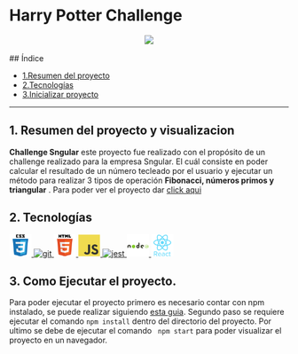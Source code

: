 # Harry Potter Challenge
<p align="center"><img src="https://d39bmof8blmz8u.cloudfront.net/wp-content/uploads/2022/03/Dia-Internacional-de-las-Matematicas.png"/> </p>
## Índice

* [1.Resumen del proyecto](#1-resumen-del-proyecto)
* [2.Tecnologías](#2-tecnologías)
* [3.Inicializar proyecto ](#3-inicializar)



***

## 1. Resumen del proyecto y visualizacion
**Challenge Sngular** este proyecto fue realizado con el propósito de un challenge realizado para la empresa Sngular.
El cuál consiste en poder calcular el resultado de un número tecleado por el usuario  y ejecutar un método para realizar 3 tipos de operación **Fibonacci, números primos y triangular** .
Para poder ver el proyecto dar [click aqui ]()



## 2. Tecnologías

<p align="left"> <a href="https://www.w3schools.com/css/" target="_blank" rel="noreferrer"> <img src="https://raw.githubusercontent.com/devicons/devicon/master/icons/css3/css3-original-wordmark.svg" alt="css3" width="40" height="40"/> </a> <a href="https://git-scm.com/" target="_blank" rel="noreferrer"> <img src="https://www.vectorlogo.zone/logos/git-scm/git-scm-icon.svg" alt="git" width="40" height="40"/> </a> <a href="https://www.w3.org/html/" target="_blank" rel="noreferrer"> <img src="https://raw.githubusercontent.com/devicons/devicon/master/icons/html5/html5-original-wordmark.svg" alt="html5" width="40" height="40"/> </a> <a href="https://developer.mozilla.org/en-US/docs/Web/JavaScript" target="_blank" rel="noreferrer"> <img src="https://raw.githubusercontent.com/devicons/devicon/master/icons/javascript/javascript-original.svg" alt="javascript" width="40" height="40"/> </a> <a href="https://jestjs.io" target="_blank" rel="noreferrer"> <img src="https://www.vectorlogo.zone/logos/jestjsio/jestjsio-icon.svg" alt="jest" width="40" height="40"/> </a> <a href="https://nodejs.org" target="_blank" rel="noreferrer"> <img src="https://raw.githubusercontent.com/devicons/devicon/master/icons/nodejs/nodejs-original-wordmark.svg" alt="nodejs" width="40" height="40"/> </a> <a href="https://reactjs.org/" target="_blank" rel="noreferrer"> <img src="https://raw.githubusercontent.com/devicons/devicon/master/icons/react/react-original-wordmark.svg" alt="react" width="40" height="40"/> </a> </p>




## 3. Como Ejecutar el proyecto.
Para poder ejecutar el proyecto primero es necesario contar con npm instalado, se puede realizar siguiendo [esta guia](https://docs.npmjs.com/downloading-and-installing-node-js-and-npm).
Segundo paso se requiere ejecutar el comando ```npm install``` dentro del directorio del proyecto.
Por ultimo se debe de ejecutar el comando ```
npm start``` para poder visualizar el proyecto en un navegador.
 